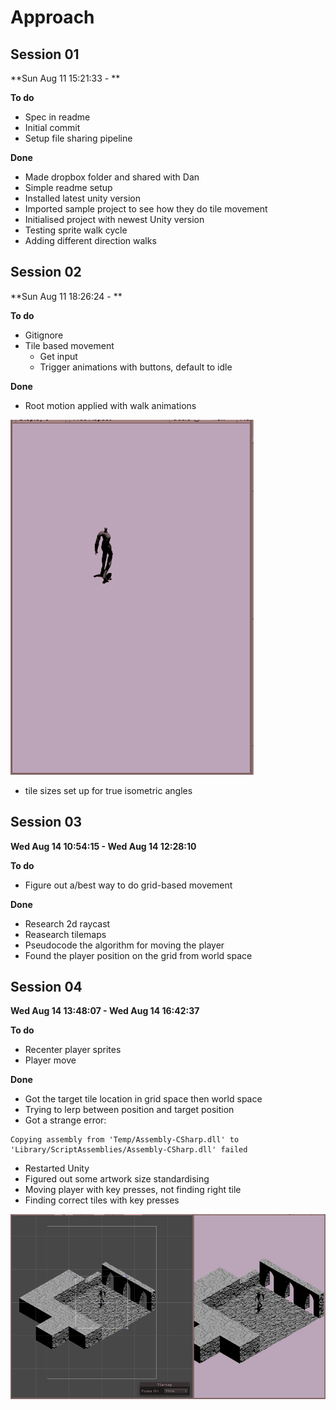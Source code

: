 # Approach

## Session 01

**Sun Aug 11 15:21:33 - **

**To do**
- Spec in readme
- Initial commit
- Setup file sharing pipeline

**Done**
- Made dropbox folder and shared with Dan
- Simple readme setup
- Installed latest unity version
- Imported sample project to see how they do tile movement
- Initialised project with newest Unity version
- Testing sprite walk cycle
- Adding different direction walks

## Session 02

**Sun Aug 11 18:26:24 - **

**To do**
- Gitignore
- Tile based movement
    - Get input
    - Trigger animations with buttons, default to idle 

**Done**
- Root motion applied with walk animations

![wip001](./images/wip001.gif)

- tile sizes set up for true isometric angles

## Session 03

**Wed Aug 14 10:54:15 - Wed Aug 14 12:28:10**

**To do**
- Figure out a/best way to do grid-based movement 

**Done**
- Research 2d raycast
- Reasearch tilemaps
- Pseudocode the algorithm for moving the player
- Found the player position on the grid from world space

## Session 04

**Wed Aug 14 13:48:07 - Wed Aug 14 16:42:37**

**To do**
- Recenter player sprites
- Player move

**Done**
- Got the target tile location in grid space then world space
- Trying to lerp between position and target position
- Got a strange error:
```
Copying assembly from 'Temp/Assembly-CSharp.dll' to 'Library/ScriptAssemblies/Assembly-CSharp.dll' failed
```
- Restarted Unity
- Figured out some artwork size standardising
- Moving player with key presses, not finding right tile
- Finding correct tiles with key presses

![wip002](./images/wip002.gif)
